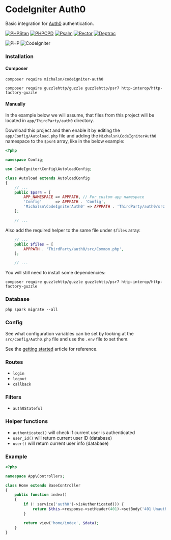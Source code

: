 # CodeIgniter Auth0

Basic integration for [Auth0](https://auth0.com/) authentication.

[![PHPStan](https://github.com/michalsn/codeigniter-auth0/actions/workflows/phpstan.yml/badge.svg)](https://github.com/michalsn/codeigniter-auth0/actions/workflows/phpstan.yml)
[![PHPCPD](https://github.com/michalsn/codeigniter-auth0/actions/workflows/phpcpd.yml/badge.svg)](https://github.com/michalsn/codeigniter-auth0/actions/workflows/phpcpd.yml)
[![Psalm](https://github.com/michalsn/codeigniter-auth0/actions/workflows/psalm.yml/badge.svg)](https://github.com/michalsn/codeigniter-auth0/actions/workflows/psalm.yml)
[![Rector](https://github.com/michalsn/codeigniter-auth0/actions/workflows/rector.yml/badge.svg)](https://github.com/michalsn/codeigniter-auth0/actions/workflows/rector.yml)
[![Deptrac](https://github.com/michalsn/codeigniter-auth0/actions/workflows/deptrac.yml/badge.svg)](https://github.com/michalsn/codeigniter-auth0/actions/workflows/deptrac.yml)

![PHP](https://img.shields.io/badge/PHP-%5E8.0-blue)
![CodeIgniter](https://img.shields.io/badge/CodeIgniter-%5E4.3-blue)

### Installation

#### Composer

    composer require michalsn/codeigniter-auth0

    composer require guzzlehttp/guzzle guzzlehttp/psr7 http-interop/http-factory-guzzle

#### Manually

In the example below we will assume, that files from this project will be located in `app/ThirdParty/auth0` directory.

Download this project and then enable it by editing the `app/Config/Autoload.php` file and adding the `Michalsn\CodeIgniterAuth0` namespace to the `$psr4` array, like in the below example:

```php
<?php

namespace Config;

use CodeIgniter\Config\AutoloadConfig;

class Autoload extends AutoloadConfig
{
    // ...
    public $psr4 = [
        APP_NAMESPACE => APPPATH, // For custom app namespace
        'Config'      => APPPATH . 'Config',
        'Michalsn\CodeIgniterAuth0' => APPPATH . 'ThirdParty/auth0/src',
    ];

    // ...
```
Also add the required helper to the same file under `$files` array:

```php
    // ...
    public $files = [
        APPPATH . 'ThirdParty/auth0/src/Common.php',
    ];

    // ...
```

You will still need to install some dependencies:

    composer require guzzlehttp/guzzle guzzlehttp/psr7 http-interop/http-factory-guzzle

### Database

    php spark migrate --all

### Config

See what configuration variables can be set by looking at the `src/Config/Auth0.php` file and use the `.env` file to set them.

See the [getting started](https://auth0.com/docs/libraries/auth0-php) article for reference.

### Routes

- `login`
- `logout`
- `callback`

### Filters

- `auth0Stateful`

### Helper functions

- `authenticated()` will check if current user is authenticated
- `user_id()` will return current user ID (database)
- `user()` will return current user info (database)

### Example

```php
<?php

namespace App\Controllers;

class Home extends BaseController
{
    public function index()
    {
        if (! service('auth0')->isAuthenticated()) {
            return $this->response->setHeader(401)->setBody('401 Unauthorized');
        }

        return view('home/index', $data);
    }
}
```
